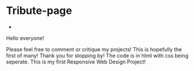 # Tribute-page
+
Hello everyone!

Please feel free to comment or critique my projects! This is hopefully the first of many! Thank you for stopping by!
The code is in html with css being seperate.
This is my first Responsive Web Design Project! 
